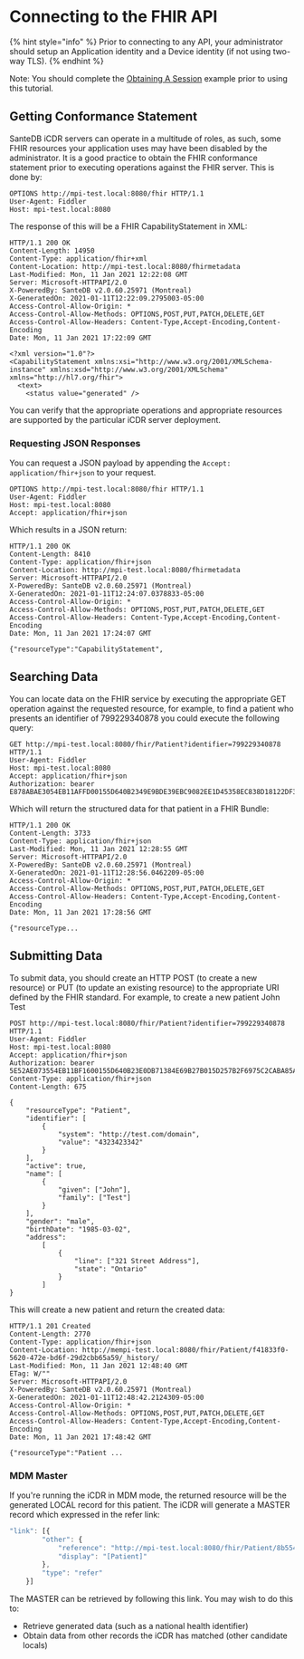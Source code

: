 # Connecting to the FHIR API

{% hint style="info" %}
Prior to connecting to any API, your administrator should setup an Application identity and a Device identity \(if not using two-way TLS\).
{% endhint %}

Note: You should complete the [Obtaining A Session](obtaining-a-session.md) example prior to using this tutorial.

## Getting Conformance Statement

SanteDB iCDR servers can operate in a multitude of roles, as such, some FHIR resources your application uses may have been disabled by the administrator. It is a good practice to obtain the FHIR conformance statement prior to executing operations against the FHIR server. This is done by:

```http
OPTIONS http://mpi-test.local:8080/fhir HTTP/1.1
User-Agent: Fiddler
Host: mpi-test.local:8080
```

The response of this will be a FHIR CapabilityStatement in XML:

```http
HTTP/1.1 200 OK
Content-Length: 14950
Content-Type: application/fhir+xml
Content-Location: http://mpi-test.local:8080/fhirmetadata
Last-Modified: Mon, 11 Jan 2021 12:22:08 GMT
Server: Microsoft-HTTPAPI/2.0
X-PoweredBy: SanteDB v2.0.60.25971 (Montreal)
X-GeneratedOn: 2021-01-11T12:22:09.2795003-05:00
Access-Control-Allow-Origin: *
Access-Control-Allow-Methods: OPTIONS,POST,PUT,PATCH,DELETE,GET
Access-Control-Allow-Headers: Content-Type,Accept-Encoding,Content-Encoding
Date: Mon, 11 Jan 2021 17:22:09 GMT

<?xml version="1.0"?>
<CapabilityStatement xmlns:xsi="http://www.w3.org/2001/XMLSchema-instance" xmlns:xsd="http://www.w3.org/2001/XMLSchema" xmlns="http://hl7.org/fhir">
  <text>
    <status value="generated" />
```

You can verify that the appropriate operations and appropriate resources are supported by the particular iCDR server deployment.

### Requesting JSON Responses

You can request a JSON payload by appending the `Accept: application/fhir+json` to your request.

```http
OPTIONS http://mpi-test.local:8080/fhir HTTP/1.1
User-Agent: Fiddler
Host: mpi-test.local:8080
Accept: application/fhir+json
```

Which results in a JSON return:

```http
HTTP/1.1 200 OK
Content-Length: 8410
Content-Type: application/fhir+json
Content-Location: http://mpi-test.local:8080/fhirmetadata
Server: Microsoft-HTTPAPI/2.0
X-PoweredBy: SanteDB v2.0.60.25971 (Montreal)
X-GeneratedOn: 2021-01-11T12:24:07.0378833-05:00
Access-Control-Allow-Origin: *
Access-Control-Allow-Methods: OPTIONS,POST,PUT,PATCH,DELETE,GET
Access-Control-Allow-Headers: Content-Type,Accept-Encoding,Content-Encoding
Date: Mon, 11 Jan 2021 17:24:07 GMT

{"resourceType":"CapabilityStatement",
```

## Searching Data

You can locate data on the FHIR service by executing the appropriate GET operation against the requested resource, for example, to find a patient who presents an identifier of 799229340878 you could execute the following query:

```http
GET http://mpi-test.local:8080/fhir/Patient?identifier=799229340878 HTTP/1.1
User-Agent: Fiddler
Host: mpi-test.local:8080
Accept: application/fhir+json
Authorization: bearer E878ABAE3054EB11AFFD00155D640B2349E9BDE39EBC9082EE1D45358EC838D18122DF3FC1EFE649858826108F5881C6
```

Which will return the structured data for that patient in a FHIR Bundle:

```http
HTTP/1.1 200 OK
Content-Length: 3733
Content-Type: application/fhir+json
Last-Modified: Mon, 11 Jan 2021 12:28:55 GMT
Server: Microsoft-HTTPAPI/2.0
X-PoweredBy: SanteDB v2.0.60.25971 (Montreal)
X-GeneratedOn: 2021-01-11T12:28:56.0462209-05:00
Access-Control-Allow-Origin: *
Access-Control-Allow-Methods: OPTIONS,POST,PUT,PATCH,DELETE,GET
Access-Control-Allow-Headers: Content-Type,Accept-Encoding,Content-Encoding
Date: Mon, 11 Jan 2021 17:28:56 GMT

{"resourceType...
```

## Submitting Data

To submit data, you should create an HTTP POST \(to create a new resource\) or PUT \(to update an existing resource\) to the appropriate URI defined by the FHIR standard. For example, to create a new patient John Test 

```http
POST http://mpi-test.local:8080/fhir/Patient?identifier=799229340878 HTTP/1.1
User-Agent: Fiddler
Host: mpi-test.local:8080
Accept: application/fhir+json
Authorization: bearer 5E52AE073554EB11BF1600155D640B23E0DB71384E69B27B015D257B2F6975C2CABA85ADE4A4B49E5D6D9ACBC688DF1B
Content-Type: application/fhir+json
Content-Length: 675

{
    "resourceType": "Patient",
    "identifier": [
        {
            "system": "http://test.com/domain",
            "value": "4323423342"
        }
    ],
    "active": true,
    "name": [
        {
            "given": ["John"],
            "family": ["Test"]
        }
    ],
    "gender": "male",
    "birthDate": "1985-03-02",
    "address":
        [
            {
                "line": ["321 Street Address"],
                "state": "Ontario"
            }
        ]
}
```

This will create a new patient and return the created data:

```http
HTTP/1.1 201 Created
Content-Length: 2770
Content-Type: application/fhir+json
Content-Location: http://mempi-test.local:8080/fhir/Patient/f41833f0-5620-472e-bd6f-29d2cbb65a59/_history/
Last-Modified: Mon, 11 Jan 2021 12:48:40 GMT
ETag: W/""
Server: Microsoft-HTTPAPI/2.0
X-PoweredBy: SanteDB v2.0.60.25971 (Montreal)
X-GeneratedOn: 2021-01-11T12:48:42.2124309-05:00
Access-Control-Allow-Origin: *
Access-Control-Allow-Methods: OPTIONS,POST,PUT,PATCH,DELETE,GET
Access-Control-Allow-Headers: Content-Type,Accept-Encoding,Content-Encoding
Date: Mon, 11 Jan 2021 17:48:42 GMT

{"resourceType":"Patient ...
```

### MDM Master

If you're running the iCDR in MDM mode, the returned resource will be the generated LOCAL record for this patient. The iCDR will generate a MASTER record which expressed in the refer link:

```javascript
"link": [{
        "other": {
            "reference": "http://mpi-test.local:8080/fhir/Patient/8b554b4e-f0e1-42ec-85b7-296d521dd71b/_history/861b20d1-992d-487a-8788-63fae840f6bd", 
            "display": "[Patient]"
        },
        "type": "refer"
    }]
```

The MASTER can be retrieved by following this link. You may wish to do this to:

* Retrieve generated data \(such as a national health identifier\)
* Obtain data from other records the iCDR has matched \(other candidate locals\)

